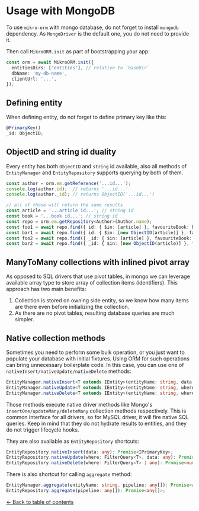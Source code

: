 # Usage with MongoDB

To use `mikro-orm` with mongo database, do not forget to install `mongodb` dependency. As `MongoDriver`
is the default one, you do not need to provide it.

Then call `MikroORM.init` as part of bootstrapping your app:

```typescript
const orm = await MikroORM.init({
  entitiesDirs: ['entities'], // relative to `baseDir`
  dbName: 'my-db-name',
  clientUrl: '...',
});
```

## Defining entity

When defining entity, do not forget to define primary key like this:

```typescript
@PrimaryKey()
_id: ObjectID;
```

## ObjectID and string id duality

Every entity has both `ObjectID` and `string` id available, also all methods of `EntityManager` 
and `EntityRepository` supports querying by both of them. 

```typescript
const author = orm.em.getReference('...id...');
console.log(author.id);  // returns '...id...'
console.log(author._id); // returns ObjectID('...id...')

// all of those will return the same results
const article = '...article id...'; // string id
const book = '...book id...'; // string id
const repo = orm.em.getRepository<Author>(Author.name);
const foo1 = await repo.find({ id: { $in: [article] }, favouriteBook: book });
const bar1 = await repo.find({ id: { $in: [new ObjectID(article)] }, favouriteBook: new ObjectID(book) });
const foo2 = await repo.find({ _id: { $in: [article] }, favouriteBook: book });
const bar2 = await repo.find({ _id: { $in: [new ObjectID(article)] }, favouriteBook: new ObjectID(book) });
```

## ManyToMany collections with inlined pivot array

As opposed to SQL drivers that use pivot tables, in mongo we can leverage available array type
to store array of collection items (identifiers). This approach has two main benefits:

1. Collection is stored on owning side entity, so we know how many items are there even before
initializing the collection.
2. As there are no pivot tables, resulting database queries are much simpler.

## Native collection methods

Sometimes you need to perform some bulk operation, or you just want to populate your
database with initial fixtures. Using ORM for such operations can bring unnecessary
boilerplate code. In this case, you can use one of `nativeInsert/nativeUpdate/nativeDelete`
methods:

```typescript
EntityManager.nativeInsert<T extends IEntity>(entityName: string, data: any): Promise<IPrimaryKey>;
EntityManager.nativeUpdate<T extends IEntity>(entityName: string, where: FilterQuery<T>, data: any): Promise<number>;
EntityManager.nativeDelete<T extends IEntity>(entityName: string, where: FilterQuery<T> | any): Promise<number>;
```

Those methods execute native driver methods like Mongo's `insertOne/updateMany/deleteMany` collection methods respectively. 
This is common interface for all drivers, so for MySQL driver, it will fire native SQL queries. 
Keep in mind that they do not hydrate results to entities, and they do not trigger lifecycle hooks. 

They are also available as `EntityRepository` shortcuts:

```typescript
EntityRepository.nativeInsert(data: any): Promise<IPrimaryKey>;
EntityRepository.nativeUpdate(where: FilterQuery<T>, data: any): Promise<number>;
EntityRepository.nativeDelete(where: FilterQuery<T> | any): Promise<number>;
```

There is also shortcut for calling `aggregate` method:

```typescript
EntityManager.aggregate(entityName: string, pipeline: any[]): Promise<any[]>;
EntityRepository.aggregate(pipeline: any[]): Promise<any[]>;
```

[&larr; Back to table of contents](index.md#table-of-contents)
